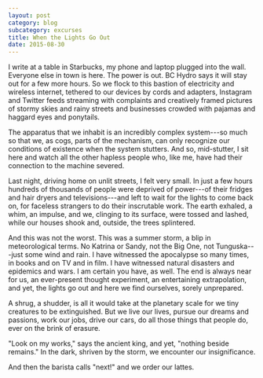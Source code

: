 ```yaml
---
layout: post
category: blog
subcategory: excurses
title: When the Lights Go Out
date: 2015-08-30
---
```


I write at a table in Starbucks, my phone and laptop plugged into the wall. Everyone else in town is here. The power is out. BC Hydro says it will stay out for a few more hours. So we flock to this bastion of electricity and wireless internet, tethered to our devices by cords and adapters, Instagram and Twitter feeds streaming with complaints and creatively framed pictures of stormy skies and rainy streets and businesses crowded with pajamas and haggard eyes and ponytails.

The apparatus that we inhabit is an incredibly complex system---so much so that we, as cogs, parts of the mechanism, can only recognize our conditions of existence when the system stutters. And so, mid-stutter, I sit here and watch all the other hapless people who, like me, have had their connection to the machine severed.

Last night, driving home on unlit streets, I felt very small. In just a few hours hundreds of thousands of people were deprived of power---of their fridges and hair dryers and televisions---and left to wait for the lights to come back on, for faceless strangers to do their inscrutable work. The earth exhaled, a whim, an impulse, and we, clinging to its surface, were tossed and lashed, while our houses shook and, outside, the trees splintered.

And this was not the worst. This was a summer storm, a blip in meteorological terms. No Katrina or Sandy, not the Big One, not Tunguska---just some wind and rain. I have witnessed the apocalypse so many times, in books and on TV and in film. I have witnessed natural disasters and epidemics and wars. I am certain you have, as well. The end is always near for us, an ever-present thought experiment, an entertaining extrapolation, and yet, the lights go out and here we find ourselves, sorely unprepared.

A shrug, a shudder, is all it would take at the planetary scale for we tiny creatures to be extinguished. But we live our lives, pursue our dreams and passions, work our jobs, drive our cars, do all those things that people do, ever on the brink of erasure.

"Look on my works," says the ancient king, and yet, "nothing beside remains." In the dark, shriven by the storm, we encounter our insignificance.

And then the barista calls "next!" and we order our lattes.
